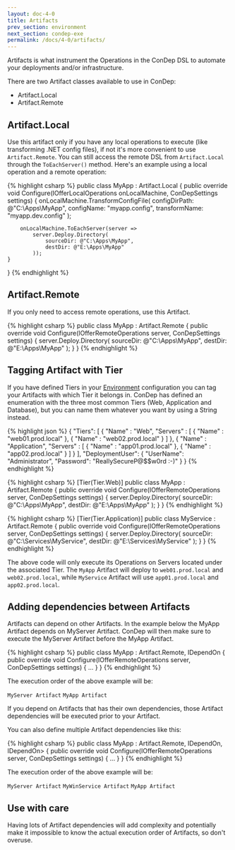 ```yaml
---
layout: doc-4-0
title: Artifacts
prev_section: environment
next_section: condep-exe
permalink: /docs/4-0/artifacts/
---
```


Artifacts is what instrument the Operations in the ConDep DSL to automate your
deployments and/or infrastructure.

There are two Artifact classes available to use in ConDep:

* Artifact.Local
* Artifact.Remote

## Artifact.Local

Use this artifact only if you have any local operations to execute (like
transforming .NET config files), if not it's more convenient to use `Artifact.Remote`.
You can still access the remote DSL from `Artifact.Local` through the `ToEachServer()`
method. Here's an example using a local operation and a remote operation:

{% highlight csharp %}
public class MyApp : Artifact.Local
{
    public override void Configure(IOfferLocalOperations onLocalMachine, ConDepSettings settings)
    {
        onLocalMachine.TransformConfigFile(
            configDirPath: @"C:\Apps\MyApp\",
            configName: "myapp.config",
            transformName: "myapp.dev.config"
        );

        onLocalMachine.ToEachServer(server =>
            server.Deploy.Directory(
                sourceDir: @"C:\Apps\MyApp",
                destDir: @"E:\Apps\MyApp"
            ));
    }
}
{% endhighlight %}

## Artifact.Remote

If you only need to access remote operations, use this Artifact.

{% highlight csharp %}
public class MyApp : Artifact.Remote
{
    public override void Configure(IOfferRemoteOperations server, ConDepSettings settings)
    {
        server.Deploy.Directory(
            sourceDir: @"C:\Apps\MyApp",
            destDir: @"E:\Apps\MyApp"
        );
    }
}
{% endhighlight %}

## Tagging Artifact with Tier

If you have defined Tiers in your [Environment](../environment/) configuration you
can tag your Artifacts with which Tier it belongs in. ConDep has defined an
enumeration with the three most common Tiers (Web, Application and Database), but
you can name them whatever you want by using a String instead.

{% highlight json %}
{
  "Tiers":
  [
    {
      "Name" : "Web",
      "Servers" :
      [
        {
          "Name" : "web01.prod.local"
        },
        {
          "Name" : "web02.prod.local"
        }
      ]
    },
    {
      "Name" : "Application",
      "Servers" :
      [
        {
          "Name" : "app01.prod.local"
        },
        {
          "Name" : "app02.prod.local"
        }
      ]
    }
  ],
  "DeploymentUser":
  {
    "UserName": "Administrator",
    "Password": "ReallySecureP@$$w0rd :-)"
  }
}
{% endhighlight %}

{% highlight csharp %}
[Tier(Tier.Web)]
public class MyApp : Artifact.Remote
{
    public override void Configure(IOfferRemoteOperations server, ConDepSettings settings)
    {
        server.Deploy.Directory(
            sourceDir: @"C:\Apps\MyApp",
            destDir: @"E:\Apps\MyApp"
        );
    }
}
{% endhighlight %}

{% highlight csharp %}
[Tier(Tier.Application)]
public class MyService : Artifact.Remote
{
    public override void Configure(IOfferRemoteOperations server, ConDepSettings settings)
    {
        server.Deploy.Directory(
            sourceDir: @"C:\Services\MyService",
            destDir: @"E:\Services\MyService"
        );
    }
}
{% endhighlight %}

The above code will only execute its Operations on Servers located under the associated
Tier. The `MyApp` Artifact will deploy to `web01.prod.local` and `web02.prod.local`,
while `MyService` Artifact will use `app01.prod.local` and `app02.prod.local`.

## Adding dependencies between Artifacts

Artifacts can depend on other Artifacts. In the example below the MyApp Artifact
depends on MyServer Artifact. ConDep will then make sure to execute the MyServer
Artifact before the MyApp Artifact.

{% highlight csharp %}
public class MyApp : Artifact.Remote, IDependOn<MyServer>
{
    public override void Configure(IOfferRemoteOperations server, ConDepSettings settings)
    {
      ...
    }
}
{% endhighlight %}

The execution order of the above example will be:

`MyServer Artifact` <span class="glyphicon glyphicon-arrow-right" aria-hidden="true"></span>
`MyApp Artifact`

If you depend on Artifacts that has their own dependencies, those Artifact dependencies
will be executed prior to your Artifact.

You can also define multiple Artifact dependencies like this:

{% highlight csharp %}
public class MyApp : Artifact.Remote, IDependOn<MyServer>, IDependOn<MyWinService>>
{
    public override void Configure(IOfferRemoteOperations server, ConDepSettings settings)
    {
      ...
    }
}
{% endhighlight %}

The execution order of the above example will be:

`MyServer Artifact` <span class="glyphicon glyphicon-arrow-right" aria-hidden="true"></span>
`MyWinService Artifact` <span class="glyphicon glyphicon-arrow-right" aria-hidden="true"></span>
`MyApp Artifact`

<div class="note warning">
	<h2>Use with care</h2>
  <p>
	Having lots of Artifact dependencies will add complexity and potentially make it impossible to know the actual execution order of Artifacts, so don't overuse.
	</p>
</div>
